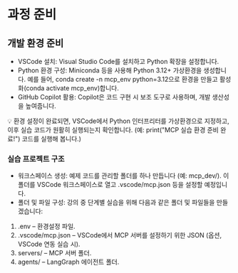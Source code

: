 # 과정 준비

## 개발 환경 준비

- VSCode 설치: Visual Studio Code를 설치하고 Python 확장을 설정합니다. 
- Python 환경 구성: Miniconda 등을 사용해 Python 3.12+ 가상환경을 생성합니다. 예를 들어, conda create -n mcp_env python=3.12으로 환경을 만들고 활성화(conda activate mcp_env)합니다.
- GitHub Copilot 활용: Copilot은 코드 구현 시 보조 도구로 사용하며, 개발 생산성을 높여줍니다.

💡 환경 설정이 완료되면, VSCode에서 Python 인터프리터를 가상환경으로 지정하고, 이후 실습 코드가 원활히 실행되는지 확인합니다.
(예: print("MCP 실습 환경 준비 완료!") 코드를 실행해 봅니다.)

### 실습 프로젝트 구조

- 워크스페이스 생성: 예제 코드를 관리할 폴더를 하나 만듭니다 (예: mcp_dev/). 이 폴더를 VSCode 워크스페이스로 열고 .vscode/mcp.json 등을 설정할 예정입니다.
- 폴더 및 파일 구성: 강의 중 단계별 실습을 위해 다음과 같은 폴더 및 파일들을 만들겠습니다:
1. .env – 환경설정 파일.
2. .vscode/mcp.json – VSCode에서 MCP 서버를 설정하기 위한 JSON (옵션, VSCode 연동 실습 시).
3. servers/ – MCP 서버 폴더.
4. agents/ – LangGraph 에이전트 폴더.

